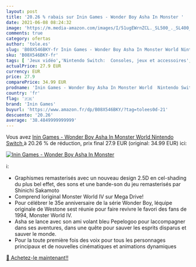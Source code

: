 ```yaml
---
layout: post
title: '20.26 % rabais sur Inin Games - Wonder Boy Asha In Monster '
date: 2021-06-08 08:24:32
image: 'https://m.media-amazon.com/images/I/51ugEWrnZCL._SL500_._SL400_.jpg'
comments: true
category: ofertas
author: 'tole.es'
slug: 'B08X546BKY-fr Inin Games - Wonder Boy Asha In Monster World Nintendo Switch'
sku: 'B08X546BKY-fr'
tags: [ 'Jeux vidéo','Nintendo Switch:  Consoles, jeux et accessoires','inin games', ]
actualPrice: 27.9 EUR
currency: EUR
price: 27.9
comparePrice: 34.99 EUR
prodname: 'Inin Games - Wonder Boy Asha In Monster World  Nintendo Switch '
country: 'fr'
flag: '🇫🇷'
brand: 'Inin Games'
buyurl: 'https://www.amazon.fr/dp/B08X546BKY/?tag=tolees0d-21'
descuento: '20.26'
average: '38.4849999999999'
---
```


Vous avez [Inin Games - Wonder Boy Asha In Monster World  Nintendo Switch ](https://www.amazon.fr/dp/B08X546BKY/?tag=tolees0d-21)  à  20.26 % de réduction, prix final  27.9 EUR (original: 34.99 EUR) ici:

[![Inin Games - Wonder Boy Asha In Monster ](https://m.media-amazon.com/images/I/51ugEWrnZCL._SL500_._SL400_.jpg)](https://www.amazon.fr/dp/B08X546BKY/?tag=tolees0d-21)

ℹ️:

- Graphismes remasterisés avec un nouveau design 2.5D en cel-shading du plus bel effet, des sons et une bande-son du jeu remasterisés par Shinichi Sakamoto
- Comprend loriginal Monster World IV sur Mega Drive!
- Pour célébrer le 35e anniversaire de la série Wonder Boy, léquipe originale de Westone sest réunie pour faire revivre le favori des fans de 1994, Monster World IV.
- Asha se lance avec son ami volant bleu Pepelogoo pour laccompagner dans ses aventures, dans une quête pour sauver les esprits disparus et sauver le monde.
- Pour la toute première fois des voix pour tous les personnages principaux et de nouvelles cinématiques et animations dynamiques

[🛒 Achetez-le maintenant!!](https://www.amazon.fr/dp/B08X546BKY/?tag=tolees0d-21)
